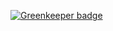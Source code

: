 

[![Greenkeeper badge](https://badges.greenkeeper.io/noyobo/gulp-compass-demo.svg)](https://greenkeeper.io/)